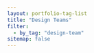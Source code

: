 ```yaml
---
layout: portfolio-tag-list
title: "Design Teams"
filter:
  - by_tag: "design-team"
sitemap: false
---
```

